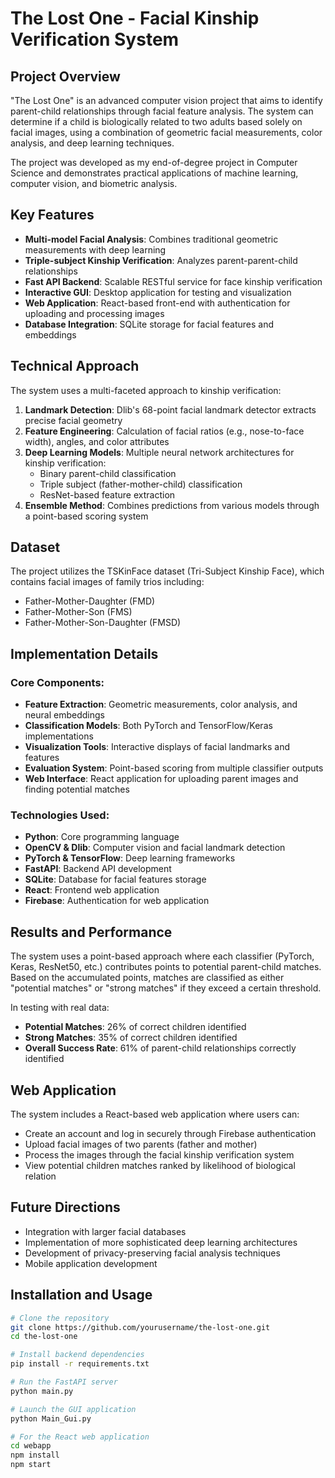 # The Lost One - Facial Kinship Verification System

## Project Overview

"The Lost One" is an advanced computer vision project that aims to identify parent-child relationships through facial feature analysis. The system can determine if a child is biologically related to two adults based solely on facial images, using a combination of geometric facial measurements, color analysis, and deep learning techniques.

The project was developed as my end-of-degree project in Computer Science and demonstrates practical applications of machine learning, computer vision, and biometric analysis.

## Key Features

* **Multi-model Facial Analysis**: Combines traditional geometric measurements with deep learning
* **Triple-subject Kinship Verification**: Analyzes parent-parent-child relationships
* **Fast API Backend**: Scalable RESTful service for face kinship verification
* **Interactive GUI**: Desktop application for testing and visualization
* **Web Application**: React-based front-end with authentication for uploading and processing images
* **Database Integration**: SQLite storage for facial features and embeddings

## Technical Approach

The system uses a multi-faceted approach to kinship verification:

1. **Landmark Detection**: Dlib's 68-point facial landmark detector extracts precise facial geometry
2. **Feature Engineering**: Calculation of facial ratios (e.g., nose-to-face width), angles, and color attributes
3. **Deep Learning Models**: Multiple neural network architectures for kinship verification:
   * Binary parent-child classification
   * Triple subject (father-mother-child) classification
   * ResNet-based feature extraction
4. **Ensemble Method**: Combines predictions from various models through a point-based scoring system

## Dataset

The project utilizes the TSKinFace dataset (Tri-Subject Kinship Face), which contains facial images of family trios including:
* Father-Mother-Daughter (FMD)
* Father-Mother-Son (FMS) 
* Father-Mother-Son-Daughter (FMSD)

## Implementation Details

### Core Components:

* **Feature Extraction**: Geometric measurements, color analysis, and neural embeddings
* **Classification Models**: Both PyTorch and TensorFlow/Keras implementations
* **Visualization Tools**: Interactive displays of facial landmarks and features
* **Evaluation System**: Point-based scoring from multiple classifier outputs
* **Web Interface**: React application for uploading parent images and finding potential matches

### Technologies Used:

* **Python**: Core programming language
* **OpenCV & Dlib**: Computer vision and facial landmark detection
* **PyTorch & TensorFlow**: Deep learning frameworks
* **FastAPI**: Backend API development
* **SQLite**: Database for facial features storage
* **React**: Frontend web application
* **Firebase**: Authentication for web application

## Results and Performance

The system uses a point-based approach where each classifier (PyTorch, Keras, ResNet50, etc.) contributes points to potential parent-child matches. Based on the accumulated points, matches are classified as either "potential matches" or "strong matches" if they exceed a certain threshold.

In testing with real data:
* **Potential Matches**: 26% of correct children identified
* **Strong Matches**: 35% of correct children identified
* **Overall Success Rate**: 61% of parent-child relationships correctly identified

## Web Application

The system includes a React-based web application where users can:
* Create an account and log in securely through Firebase authentication
* Upload facial images of two parents (father and mother)
* Process the images through the facial kinship verification system
* View potential children matches ranked by likelihood of biological relation

## Future Directions

* Integration with larger facial databases
* Implementation of more sophisticated deep learning architectures
* Development of privacy-preserving facial analysis techniques
* Mobile application development

## Installation and Usage

```bash
# Clone the repository
git clone https://github.com/yourusername/the-lost-one.git
cd the-lost-one

# Install backend dependencies
pip install -r requirements.txt

# Run the FastAPI server
python main.py

# Launch the GUI application
python Main_Gui.py

# For the React web application
cd webapp
npm install
npm start
